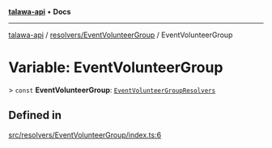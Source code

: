 [**talawa-api**](../../../README.md) • **Docs**

***

[talawa-api](../../../modules.md) / [resolvers/EventVolunteerGroup](../README.md) / EventVolunteerGroup

# Variable: EventVolunteerGroup

\> `const` **EventVolunteerGroup**: [`EventVolunteerGroupResolvers`](../../../types/generatedGraphQLTypes/type-aliases/EventVolunteerGroupResolvers.md)

## Defined in

[src/resolvers/EventVolunteerGroup/index.ts:6](https://github.com/PalisadoesFoundation/talawa-api/blob/d0c167bb942c4778fba221c2cdd27665fc7dbf61/src/resolvers/EventVolunteerGroup/index.ts#L6)
